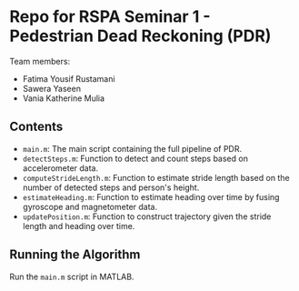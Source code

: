 # Repo for RSPA Seminar 1 - Pedestrian Dead Reckoning (PDR)

Team members:
* Fatima Yousif Rustamani
* Sawera Yaseen
* Vania Katherine Mulia

## Contents
* `main.m`: The main script containing the full pipeline of PDR.
* `detectSteps.m`: Function to detect and count steps based on accelerometer data.
* `computeStrideLength.m`: Function to estimate stride length based on the number of detected steps and person's height.
* `estimateHeading.m`: Function to estimate heading over time by fusing gyroscope and magnetometer data.
* `updatePosition.m`: Function to construct trajectory given the stride length and heading over time.

## Running the Algorithm

Run the `main.m` script in MATLAB.